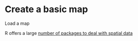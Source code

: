 # Create a basic map

Load a map

R offers a large [number of packages to deal with spatial data](http://cran.r-project.org/web/views/Spatial.html)


